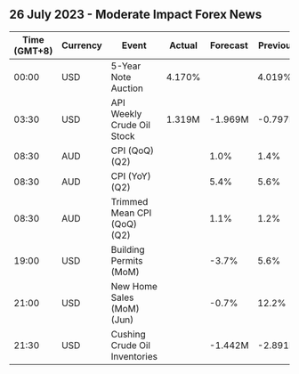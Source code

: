 ## 26 July 2023 - Moderate Impact Forex News

| Time (GMT+8) | Currency | Event | Actual | Forecast | Previous |
|------|----------|-------|--------|----------|----------|
| 00:00 | USD | 5-Year Note Auction | 4.170% |  | 4.019% |
| 03:30 | USD | API Weekly Crude Oil Stock | 1.319M | -1.969M | -0.797M |
| 08:30 | AUD | CPI (QoQ) (Q2) |  | 1.0% | 1.4% |
| 08:30 | AUD | CPI (YoY) (Q2) |  | 5.4% | 5.6% |
| 08:30 | AUD | Trimmed Mean CPI (QoQ) (Q2) |  | 1.1% | 1.2% |
| 19:00 | USD | Building Permits (MoM) |  | -3.7% | 5.6% |
| 21:00 | USD | New Home Sales (MoM) (Jun) |  | -0.7% | 12.2% |
| 21:30 | USD | Cushing Crude Oil Inventories |  | -1.442M | -2.891M |
